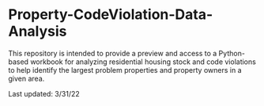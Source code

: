 # Property-CodeViolation-Data-Analysis

This repository is intended to provide a preview and access to 
a Python-based workbook for analyzing residential housing stock
and code violations to help identify the largest problem properties
and property owners in a given area.

Last updated: 3/31/22
